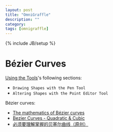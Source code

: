 ```yaml
---
layout: post
title: "OmniGraffle"
description: ""
category:
tags: [omnigraffle]
---
```

{% include JB/setup %}

# Bézier Curves
[Using the Tools](https://support.omnigroup.com/documentation/omnigraffle/mac/7.10/en/using-the-tools)'s following sections:
- `Drawing Shapes with the Pen Tool`
- `Altering Shapes with the Point Editor Tool`

Bézier curves:
- [The mathematics of Bézier curves](https://pomax.github.io/bezierinfo/#explanation)
- [Bezier Curves - Quadratic & Cubic](https://www.desmos.com/calculator/lvdgnyhkvy)
- [必须要理解掌握的贝塞尔曲线（原创）](https://www.jianshu.com/p/0c9b4b681724)
